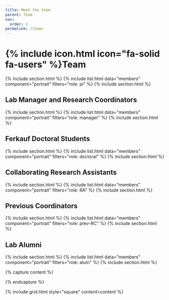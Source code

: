```yaml
---
title: Meet the team
parent: Team
nav:
  order: 1
permalink: /team/
---
```


# {% include icon.html icon="fa-solid fa-users" %}Team
{% include section.html %}
{% include list.html data="members" component="portrait" filters="role: pi" %}
{% include section.html %}

## Lab Manager and Research Coordinators
{% include section.html %}
{% include list.html data="members" component="portrait" filters="role: manager" %}
{% include section.html %}

## Ferkauf Doctoral Students 
{% include section.html %}
{% include list.html data="members" component="portrait" filters="role: doctoral" %}
{% include section.html %}

## Collaborating Research Assistants 
{% include section.html %}
{% include list.html data="members" component="portrait" filters="role: RA" %}
{% include section.html %}

## Previous Coordinators
{% include section.html %}
{% include list.html data="members" component="portrait" filters="role: prev-RC" %}
{% include section.html %}

## Lab Alumni
{% include section.html %}
{% include list.html data="members" component="portrait" filters="role: alum" %}
{% include section.html %}

{% capture content %}

{% endcapture %}

{% include grid.html style="square" content=content %}
